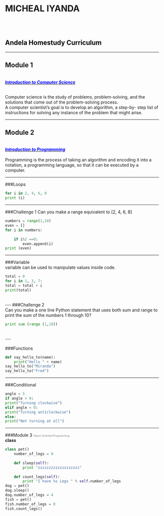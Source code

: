 
# MICHEAL IYANDA
<br>


<br>
<h2><span style="color:black">Andela Homestudy Curriculum</span></strong></h2>

---
## Module 1
<br>
<i><u><strong><span style="color:blue">Introduction to Computer Science</span></strong></u></i>
<br>
<br>
<p>Computer science is the study of problems, problem-solving, and the solutions that come out of the
problem-solving process.
<br>
A computer scientist’s goal is to develop an algorithm, a step-by-
step list of instructions for solving any instance of the problem that might arise.

---
## Module 2
<br>
<i><u><strong><span style="color:blue">Introduction to Programming</span></strong></u></i>
<br>
<br>
Programming is the process of taking an algorithm and encoding it into a notation, a programming
language, so that it can be executed by a computer.

---

 ###Loops
```python
for i in 2, 4, 6, 8
print (i)
```
---
###Challenge 1
Can you make a range equivalent to [2, 4, 6, 8]
<br>
```python
numbers = range(1,10)
even = []
for i in numbers:
    
    if i%2 ==0:
        even.append(i)
print (even)
```

---
###Variable
<br>
variable can be used to manipulate values inside code.
```python
total = 0
for i in 1, 3, 7:
total = total + i
print(total)
```
<br>
---
###Challenge 2
<br>
Can you make a one line Python statement that uses both sum and range to print the sum of the numbers 1
through 10?
<br>

```python
print sum (range (1,10))
```
<br>
---

###Functions
<br>
```python
def say_hello_to(name):
	print("Hello " + name)
say_hello_to("Miranda")
say_hello_to("Fred")
```
---
###Conditional
<br>
```python
angle = 5
if angle > 0:
print("Turning clockwise")
elif angle < 0:
print("Turning anticlockwise")
else:
print("Not turning at all")
```

---
###Module 3
<span style="color:gray; font-size:0.6em;">Object Oriented Programming</span>
<br>
**class**

```python
class pet()
	number_of_legs = 0
	
	def sleep(self):
		print "zzzzzzzzzzzzzzzzzzz"
		
	def count_legs(self):
		print "I have %s Legs " % self.number_of_legs
dog = pet()
dog.sleep()
dog.number_of_legs = 4
fish = pet()
fish.number_of_legs = 0
fish.count_legs()
```


